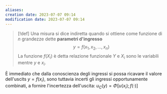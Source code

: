 ```yaml
---
aliases: 
creation date: 2023-07-07 09:14
modification date: 2023-07-07 09:14
---
```


>[!def]
>Una misura si dice indiretta quando si ottiene come funzione di $n$ grandezze dette **parametri d'ingresso**
>$$ y = f(x_{1},x_{2},\dots,x_{n}) $$
>La funzione $f(X_{i})$ è detta relazione funzionale
>$Y$ e $X_{i}$ sono le variabili mentre $y$ e $x_{i}$.

È immediato che dalla conoscienza degli ingressi si possa ricavare il valore dell'uscits $y = f(x_{i})$, sono tuttavia incerti gli ingressi opportunamente combinati, a fornire l'incertezza dell'uscita: $u_{C}(y) = \Phi[u(x_{i});f(\cdot)]$
